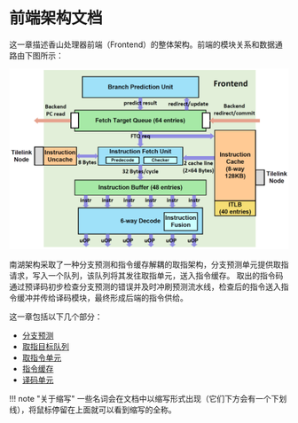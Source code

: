 # 前端架构文档
这一章描述香山处理器前端（Frontend）的整体架构。前端的模块关系和数据通路由下图所示：

![frontend](../figs/frontend/frontend.png)



南湖架构采取了一种分支预测和指令缓存解耦的取指架构，分支预测单元提供取指请求，写入一个队列，该队列将其发往取指单元，送入指令缓存。
取出的指令码通过预译码初步检查分支预测的错误并及时冲刷预测流水线，检查后的指令送入指令缓冲并传给译码模块，最终形成后端的指令供给。

这一章包括以下几个部分：

* [分支预测](bp.md)
* [取指目标队列](ftq.md)
* [取指令单元](ifu.md)
* [指令缓存](icache.md)
* [译码单元](decode.md)

!!! note "关于缩写"
    一些名词会在文档中以缩写形式出现（它们下方会有一个下划线），将鼠标停留在上面就可以看到缩写的全称。